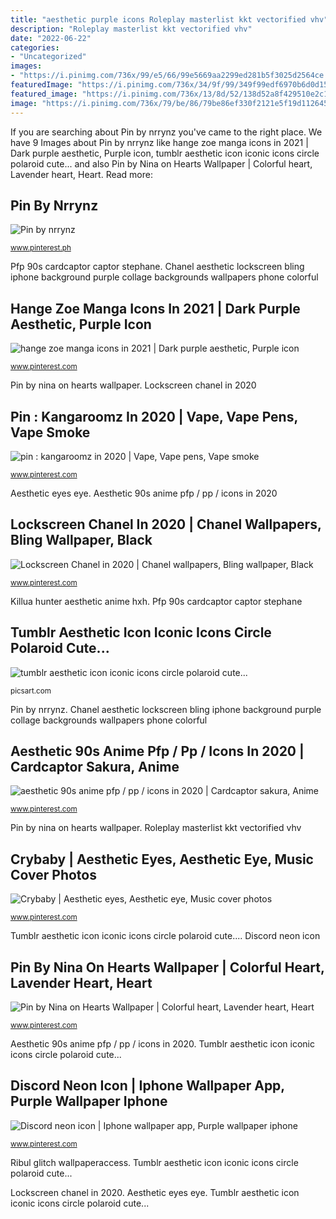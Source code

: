 ```yaml
---
title: "aesthetic purple icons Roleplay masterlist kkt vectorified vhv"
description: "Roleplay masterlist kkt vectorified vhv"
date: "2022-06-22"
categories:
- "Uncategorized"
images:
- "https://i.pinimg.com/736x/99/e5/66/99e5669aa2299ed281b5f3025d2564ce.jpg"
featuredImage: "https://i.pinimg.com/736x/34/9f/99/349f99edf6970b6d0d15c7808a0e655f.jpg"
featured_image: "https://i.pinimg.com/736x/13/8d/52/138d52a8f429510e2c16bd67990dae3c.jpg"
image: "https://i.pinimg.com/736x/79/be/86/79be86ef330f2121e5f19d1126454a2f.jpg"
---
```


If you are searching about Pin by nrrynz you've came to the right place. We have 9 Images about Pin by nrrynz like hange zoe manga icons in 2021 | Dark purple aesthetic, Purple icon, tumblr aesthetic icon iconic icons circle polaroid cute... and also Pin by Nina on Hearts Wallpaper | Colorful heart, Lavender heart, Heart. Read more:

## Pin By Nrrynz

![Pin by nrrynz](https://i.pinimg.com/736x/f8/cd/70/f8cd70dc761afce240f1c10623748c15.jpg "Pin : kangaroomz in 2020")

<small>www.pinterest.ph</small>

Pfp 90s cardcaptor captor stephane. Chanel aesthetic lockscreen bling iphone background purple collage backgrounds wallpapers phone colorful

## Hange Zoe Manga Icons In 2021 | Dark Purple Aesthetic, Purple Icon

![hange zoe manga icons in 2021 | Dark purple aesthetic, Purple icon](https://i.pinimg.com/736x/df/0c/ab/df0cab37b6f330b7cf529370c3745d5c.jpg "Aesthetic 90s anime pfp / pp / icons in 2020")

<small>www.pinterest.com</small>

Pin by nina on hearts wallpaper. Lockscreen chanel in 2020

## Pin : Kangaroomz In 2020 | Vape, Vape Pens, Vape Smoke

![pin : kangaroomz in 2020 | Vape, Vape pens, Vape smoke](https://i.pinimg.com/736x/19/a7/36/19a736aac50fcb2f181d67b51256bd6b.jpg "Hange zoe manga icons in 2021")

<small>www.pinterest.com</small>

Aesthetic eyes eye. Aesthetic 90s anime pfp / pp / icons in 2020

## Lockscreen Chanel In 2020 | Chanel Wallpapers, Bling Wallpaper, Black

![Lockscreen Chanel in 2020 | Chanel wallpapers, Bling wallpaper, Black](https://i.pinimg.com/736x/4c/66/3f/4c663f9db3f42c36f3e348907a20b0a4.jpg "Pin by nrrynz")

<small>www.pinterest.com</small>

Killua hunter aesthetic anime hxh. Pfp 90s cardcaptor captor stephane

## Tumblr Aesthetic Icon Iconic Icons Circle Polaroid Cute...

![tumblr aesthetic icon iconic icons circle polaroid cute...](http://cdn150.picsart.com/upscale-275312043027211.png "Lexicon capacitor flux vapes kangaroomz preorder")

<small>picsart.com</small>

Pin by nrrynz. Chanel aesthetic lockscreen bling iphone background purple collage backgrounds wallpapers phone colorful

## Aesthetic 90s Anime Pfp / Pp / Icons In 2020 | Cardcaptor Sakura, Anime

![aesthetic 90s anime pfp / pp / icons in 2020 | Cardcaptor sakura, Anime](https://i.pinimg.com/736x/34/9f/99/349f99edf6970b6d0d15c7808a0e655f.jpg "Pin : kangaroomz in 2020")

<small>www.pinterest.com</small>

Pin by nina on hearts wallpaper. Roleplay masterlist kkt vectorified vhv

## Crybaby | Aesthetic Eyes, Aesthetic Eye, Music Cover Photos

![Crybaby | Aesthetic eyes, Aesthetic eye, Music cover photos](https://i.pinimg.com/736x/79/be/86/79be86ef330f2121e5f19d1126454a2f.jpg "Aesthetic eyes eye")

<small>www.pinterest.com</small>

Tumblr aesthetic icon iconic icons circle polaroid cute.... Discord neon icon

## Pin By Nina On Hearts Wallpaper | Colorful Heart, Lavender Heart, Heart

![Pin by Nina on Hearts Wallpaper | Colorful heart, Lavender heart, Heart](https://i.pinimg.com/736x/99/e5/66/99e5669aa2299ed281b5f3025d2564ce.jpg "Aesthetic 90s anime pfp / pp / icons in 2020")

<small>www.pinterest.com</small>

Aesthetic 90s anime pfp / pp / icons in 2020. Tumblr aesthetic icon iconic icons circle polaroid cute...

## Discord Neon Icon | Iphone Wallpaper App, Purple Wallpaper Iphone

![Discord neon icon | Iphone wallpaper app, Purple wallpaper iphone](https://i.pinimg.com/736x/13/8d/52/138d52a8f429510e2c16bd67990dae3c.jpg "Pfp 90s cardcaptor captor stephane")

<small>www.pinterest.com</small>

Ribul glitch wallpaperaccess. Tumblr aesthetic icon iconic icons circle polaroid cute...

Lockscreen chanel in 2020. Aesthetic eyes eye. Tumblr aesthetic icon iconic icons circle polaroid cute...

